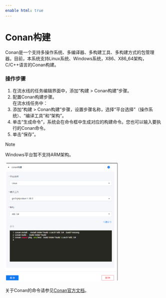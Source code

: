 ```yaml
---
enable html: true
---
```

# Conan构建

Conan是一个支持多操作系统、多编译器、多构建工具、多构建方式的包管理器。目前，本系统支持Linux系统、Windows系统，X86、X86_64架构，C/C++语言的Conan构建。

### 操作步骤
1. 在流水线的任务编辑界面中，添加“构建 > Conan构建”步骤。
2. 配置Conan构建步骤。       
  在流水线任务中：
  1. 添加“构建 > Conan构建”步骤，设置步骤名称，选择“平台选择”（操作系统）、“编译工具”和“架构”。
  2. 单击“生成命令”，系统会在命令框中生成对应的构建命令。您也可以输入要执行的Conan命令。
  3. 单击“保存”。                     
> [!NOTE]
> Windows平台暂不支持ARM架构。     

   <img src="fig/流水线-conan-配置.png" style="zoom:50%">
   
关于Conan的命令请参见[Conan官方文档](https://docs.conan.io/en/latest/reference/commands.html)。